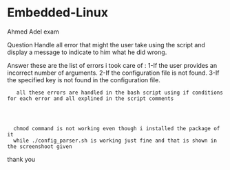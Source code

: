 # Embedded-Linux
Ahmed Adel exam 



Question 
 Handle all error that might the user take using the script and display a message to indicate to him what he did wrong.

Answer 
   these are the list of errors i took care of :
       1-If the user provides an incorrect number of arguments.
       2-If the configuration file is not found.
       3-If the specified key is not found in the configuration file. 
       
       all these errors are handled in the bash script using if conditions for each error and all explined in the script comments 




      chmod command is not working even though i installed the package of it 
      while ./config_parser.sh is working just fine and that is shown in the screenshoot given 

thank you

